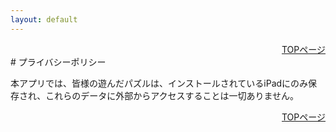 ```yaml
---
layout: default
---
```


<div style="text-align: right;">
<a href="./index.html">TOPページ</a>
</div>
# プライバシーポリシー

本アプリでは、皆様の遊んだパズルは、インストールされているiPadにのみ保存され、これらのデータに外部からアクセスすることは一切ありません。

<div style="text-align: right;">
<a href="./index.html">TOPページ</a>
</div>



